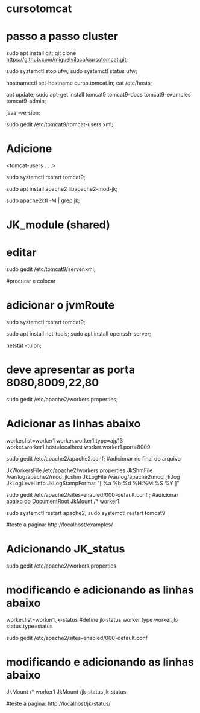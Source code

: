 # cursotomcat
# passo a passo cluster

sudo apt install git;
git clone https://github.com/miguelvilaca/cursotomcat.git;

sudo systemctl stop ufw;
sudo systemctl status ufw;

hostnamectl set-hostname curso.tomcat.in;
cat /etc/hosts;

apt update;
sudo apt-get install tomcat9 tomcat9-docs tomcat9-examples tomcat9-admin;

java -version;
 
sudo gedit /etc/tomcat9/tomcat-users.xml;

# Adicione
 <tomcat-users . . .>
   <user username="tomcat" password="tomcat" roles="manager-gui,admin-gui,manager-script"/>
 </tomcat-users>

sudo systemctl restart tomcat9;

sudo apt install apache2 libapache2-mod-jk;

sudo apache2ctl -M | grep jk;
#  JK_module (shared)

# editar
sudo gedit /etc/tomcat9/server.xml;

#procurar e colocar
<Connector protocol="AJP/1.3" port="8009" secretRequired="false" address="0.0.0.0" redirectPort="8443" /> 

# adicionar o jvmRoute
<Engine name="Catalina" defaultHost="localhost" jvmRoute="worker1">
sudo systemctl restart tomcat9;

sudo apt install net-tools;
sudo apt install openssh-server;

netstat -tulpn;
# deve apresentar as porta 8080,8009,22,80

sudo gedit /etc/apache2/workers.properties;
# Adicionar as linhas abaixo

worker.list=worker1
worker.worker1.type=ajp13
worker.worker1.host=localhost
worker.worker1.port=8009

sudo gedit /etc/apache2/apache2.conf;
#adicionar no final do arquivo

JkWorkersFile /etc/apache2/workers.properties
JkShmFile /var/log/apache2/mod_jk.shm
JkLogFile /var/log/apache2/mod_jk.log
JkLogLevel info
JkLogStampFormat "[ %a %b %d %H:%M:%S %Y ]"

sudo gedit /etc/apache2/sites-enabled/000-default.conf ;
#adicionar abaixo do DocumentRoot
JkMount /* worker1

sudo systemctl restart apache2;
sudo systemctl restart tomcat9

#teste a pagina: http://localhost/examples/


# Adicionando JK_status
sudo gedit /etc/apache2/workers.properties

# modificando e adicionando as linhas abaixo
worker.list=worker1,jk-status
#define jk-status worker type
worker.jk-status.type=status

sudo gedit /etc/apache2/sites-enabled/000-default.conf 
# modificando e adicionando as linhas abaixo
JkMount /* worker1
JkMount /jk-status jk-status

#teste a pagina: http://localhost/jk-status/
